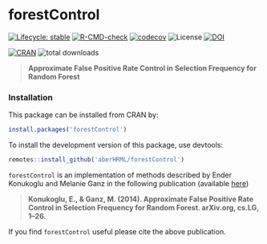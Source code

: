 # forestControl

[![Lifecycle: stable](https://img.shields.io/badge/lifecycle-stable-brightgreen.svg)](https://lifecycle.r-lib.org/articles/stages.html#stable) [![R-CMD-check](https://github.com/aberHRML/forestControl/workflows/R-CMD-check/badge.svg)](https://github.com/aberHRML/forestControl/actions) [![codecov](https://codecov.io/gh/aberHRML/forestControl/branch/master/graph/badge.svg)](https://codecov.io/gh/aberHRML/forestControl) ![License](https://img.shields.io/badge/license-MIT-blue.svg "MIT") [![DOI](https://zenodo.org/badge/81975326.svg)](https://zenodo.org/badge/latestdoi/81975326)

[![CRAN](https://www.r-pkg.org/badges/version/forestControl)](https://cran.r-project.org/web/packages/forestControl/index.html)
![total downloads](https://cranlogs.r-pkg.org/badges/grand-total/forestControl?color=red)
> __Approximate False Positive Rate Control in Selection Frequency for Random Forest__

### Installation


This package can be installed from CRAN by:

```R
install.packages('forestControl')
```

To install the development version of this package, use devtools:

```R
remotes::install_github('aberHRML/forestControl')
```


`forestControl` is an implementation of methods described by Ender Konukoglu and Melanie Ganz in the following publication (available [here](http://arxiv.org/abs/1410.2838))

>__Konukoglu, E., & Ganz, M. (2014). Approximate False Positive Rate Control in Selection Frequency for Random Forest. arXiv.org, cs.LG, 1–26.__

If you find `forestControl` useful please cite the above publication.
